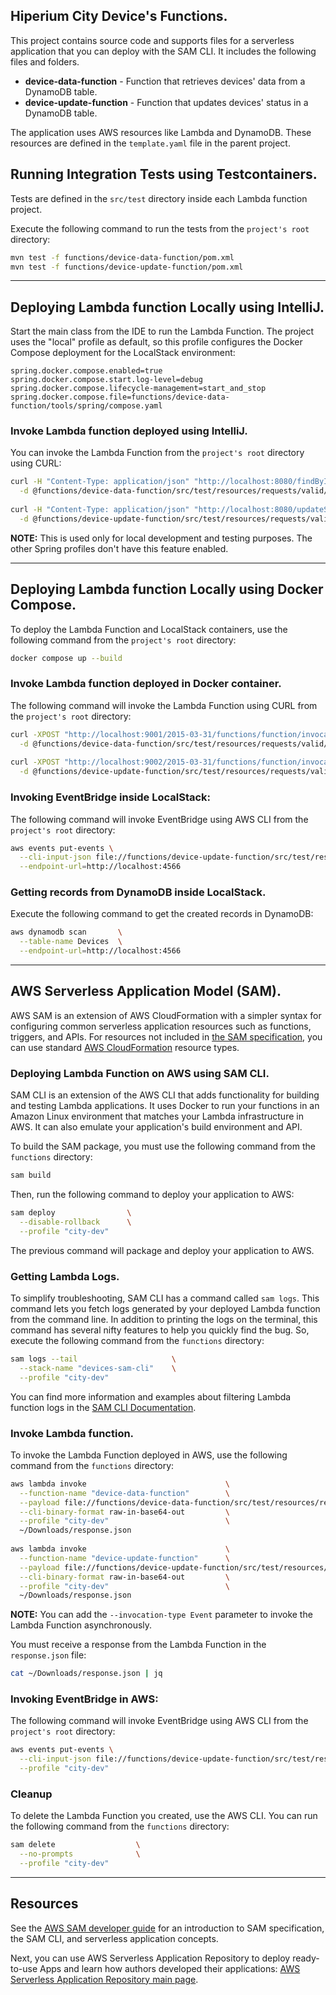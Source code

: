 ## Hiperium City Device's Functions.

This project contains source code and supports files for a serverless application that you can deploy with the SAM CLI.
It includes the following files and folders.

- **device-data-function** - Function that retrieves devices' data from a DynamoDB table.
- **device-update-function** - Function that updates devices' status in a DynamoDB table.

The application uses AWS resources like Lambda and DynamoDB.
These resources are defined in the `template.yaml` file in the parent project.

## Running Integration Tests using Testcontainers.
Tests are defined in the `src/test` directory inside each Lambda function project.

Execute the following command to run the tests from the `project's root` directory:
```bash
mvn test -f functions/device-data-function/pom.xml
mvn test -f functions/device-update-function/pom.xml
```


---
## Deploying Lambda function Locally using IntelliJ.
Start the main class from the IDE to run the Lambda Function.
The project uses the "local" profile as default,
so this profile configures the Docker Compose deployment for the LocalStack environment:

```properties
spring.docker.compose.enabled=true
spring.docker.compose.start.log-level=debug
spring.docker.compose.lifecycle-management=start_and_stop
spring.docker.compose.file=functions/device-data-function/tools/spring/compose.yaml
```

### Invoke Lambda function deployed using IntelliJ.
You can invoke the Lambda Function from the `project's root` directory using CURL:
```bash
curl -H "Content-Type: application/json" "http://localhost:8080/findByIdFunction" \
  -d @functions/device-data-function/src/test/resources/requests/valid/lambda-valid-id-request.json
  
curl -H "Content-Type: application/json" "http://localhost:8080/updateStatusFunction" \
  -d @functions/device-update-function/src/test/resources/requests/valid/lambda-valid-id-request.json
```

**NOTE:** This is used only for local development and testing purposes.
The other Spring profiles don't have this feature enabled.


---
## Deploying Lambda function Locally using Docker Compose.
To deploy the Lambda Function and LocalStack containers, use the following command from the `project's root` directory:
```bash
docker compose up --build
```

### Invoke Lambda function deployed in Docker container.
The following command will invoke the Lambda Function using CURL from the `project's root` directory:
```bash
curl -XPOST "http://localhost:9001/2015-03-31/functions/function/invocations" \
  -d @functions/device-data-function/src/test/resources/requests/valid/lambda-valid-id-request.json
  
curl -XPOST "http://localhost:9002/2015-03-31/functions/function/invocations" \
  -d @functions/device-update-function/src/test/resources/requests/valid/lambda-valid-id-request.json
```

### Invoking EventBridge inside LocalStack:
The following command will invoke EventBridge using AWS CLI from the `project's root` directory:
```bash
aws events put-events \
  --cli-input-json file://functions/device-update-function/src/test/resources/requests/valid/eventbridge-valid-event-request.json \
  --endpoint-url=http://localhost:4566
```

### Getting records from DynamoDB inside LocalStack.
Execute the following command to get the created records in DynamoDB:
```bash
aws dynamodb scan       \
  --table-name Devices  \
  --endpoint-url=http://localhost:4566
```


---
## AWS Serverless Application Model (SAM).
AWS SAM is an extension of AWS CloudFormation with a simpler syntax for configuring common serverless application resources such as functions, triggers, and APIs.
For resources not included in [the SAM specification](https://github.com/awslabs/serverless-application-model/blob/master/versions/2016-10-31.md), you can use standard [AWS CloudFormation](https://docs.aws.amazon.com/AWSCloudFormation/latest/UserGuide/aws-template-resource-type-ref.html) resource types.

### Deploying Lambda Function on AWS using SAM CLI.
SAM CLI is an extension of the AWS CLI that adds functionality for building and testing Lambda applications.
It uses Docker to run your functions in an Amazon Linux environment that matches your Lambda infrastructure in AWS.
It can also emulate your application's build environment and API.

To build the SAM package, you must use the following command from the `functions` directory:
```bash
sam build
```

Then, run the following command to deploy your application to AWS:
```bash
sam deploy                \
  --disable-rollback      \
  --profile "city-dev"
```

The previous command will package and deploy your application to AWS.

### Getting Lambda Logs.
To simplify troubleshooting, SAM CLI has a command called `sam logs`.
This command lets you fetch logs generated by your deployed Lambda function from the command line.
In addition to printing the logs on the terminal, this command has several nifty features to help you quickly find the bug.
So, execute the following command from the `functions` directory:

```bash
sam logs --tail                     \
  --stack-name "devices-sam-cli"    \
  --profile "city-dev"
```

You can find more information and examples about filtering Lambda function logs in the [SAM CLI Documentation](https://docs.aws.amazon.com/serverless-application-model/latest/developerguide/serverless-sam-cli-logging.html).

### Invoke Lambda function.
To invoke the Lambda Function deployed in AWS, use the following command from the `functions` directory:
```bash
aws lambda invoke                               \
  --function-name "device-data-function"        \
  --payload file://functions/device-data-function/src/test/resources/requests/valid/lambda-valid-id-request.json \
  --cli-binary-format raw-in-base64-out         \
  --profile "city-dev"                          \
  ~/Downloads/response.json
  
aws lambda invoke                               \
  --function-name "device-update-function"      \
  --payload file://functions/device-update-function/src/test/resources/requests/valid/lambda-valid-id-request.json \
  --cli-binary-format raw-in-base64-out         \
  --profile "city-dev"                          \
  ~/Downloads/response.json
```
**NOTE:** You can add the `--invocation-type Event` parameter to invoke the Lambda Function asynchronously.

You must receive a response from the Lambda Function in the `response.json` file:
```bash
cat ~/Downloads/response.json | jq
```

### Invoking EventBridge in AWS:
The following command will invoke EventBridge using AWS CLI from the `project's root` directory:
```bash
aws events put-events \
  --cli-input-json file://functions/device-update-function/src/test/resources/requests/valid/eventbridge-valid-event-request.json \
  --profile "city-dev"
```

### Cleanup
To delete the Lambda Function you created, use the AWS CLI. 
You can run the following command from the `functions` directory:
```bash
sam delete                  \
  --no-prompts              \
  --profile "city-dev"
```

---
## Resources
See the [AWS SAM developer guide](https://docs.aws.amazon.com/serverless-application-model/latest/developerguide/what-is-sam.html) for an introduction to SAM specification, the SAM CLI, and serverless application concepts.

Next, you can use AWS Serverless Application Repository to deploy ready-to-use Apps and learn how authors developed their applications:
[AWS Serverless Application Repository main page](https://aws.amazon.com/serverless/serverlessrepo/).

